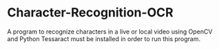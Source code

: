 # Character-Recognition-OCR
A program to recognize characters in a live or local video using OpenCV and Python
Tessaract must be installed in order to run this program.
